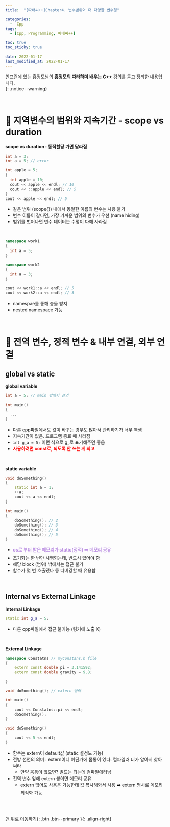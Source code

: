 ```yaml
---
title:  "[따배씨++]Chapter4. 변수범위와 더 다양한 변수형" 

categories:
  -  Cpp
tags:
  - [Cpp, Programming, 따배씨++]

toc: true
toc_sticky: true

date: 2022-01-17
last_modified_at: 2022-01-17
---
```


인프런에 있는 홍정모님의 **[홍정모의 따라하며 배우는 C++](https://www.inflearn.com/course/following-c-plus#)** 강의를 듣고 정리한 내용입니다.<br>
{: .notice--warning}

<br>

# 🚆 지역변수의 범위와 지속기간 - scope vs duration

**scope vs duration : 동적할당 가면 달라짐**

``` cpp
int a = 3;
int a = 5; // error

int apple = 5;
{
  int apple = 10;
  cout << apple << endl; // 10
  cout << ::apple << endl; // 5
}
cout << apple << endl; // 5
```

- 같은 범위 (scope{}) 내에서 동일한 이름의 변수는 사용 불가
- 변수 이름이 같다면, 가장 가까운 범위의 변수가 우선 (name hiding)
- 범위를 벗어나면 변수 데이터는 수명이 다해 사라짐


<br>

``` cpp
namespace work1
{
  int a = 5;
}

namespace work2
{
  int a = 3;
}

cout << work1::a << endl; // 5
cout << work2::a << endl; // 3
```

- namespae를 통해 충돌 방지
- nested namespace 가능



<br>



# 🚆 전역 변수, 정적 변수 & 내부 연결, 외부 연결

## global vs static

**global variable**

``` cpp
int a = 5; // main 밖에서 선언

int main()
{
  ...
}
```

- 다른 cpp파일에서도 값이 바꾸는 경우도 많아서 관리하기가 너무 빡셈 
- 지속기간이 없음. 프로그램 종료 때 사라짐
- `int g_a = 5;` 이런 식으로 g_로 표기해주면 좋음
- **<span style="color:red">사용하려면 const로, 되도록 안 쓰는 게 최고</span>**


<br>

**static variable**

``` cpp
void doSomething()
{
	static int a = 1;
	++a;
	cout << a << endl;
}

int main()
{
	doSomething(); // 2
	doSomething(); // 3
	doSomething(); // 4
	doSomething(); // 5
}
```

- **<span style="color:#bb90e2">os로 부터 받은 메모리가 static(정적) ➡️ 메모리 공유</span>**
- 초기화는 한 번만 시행되는데, 반드시 있어야 함
- 해당 block (범위) 밖에서는 접근 불가
- 함수가 몇 번 호출됐나 등 디버깅할 때 유용함


<br>

## Internal vs External Linkage

**Internal Linkage**

``` cpp
static int g_a = 5;
```

- 다른 cpp파일에서 접근 불가능 (링커에 노출 X)

<br>

**External Linkage**

``` cpp
namespace Constatns // myConstans.h file
{
	extern const double pi = 3.141592;
	extern const double gravity = 9.8;

}

void doSomething(); // extern 생략

int main() 
{
	cout << Constatns::pi << endl;
	doSomething();
}

void doSomething()
{
	cout << 5 << endl;
}
```

- 함수는 extern이 default값 (static 설정도 가능)
- 전방 선언의 의미 : extern이니 어딘가에 몸통이 있다. 컴파일러 너가 알아서 찾아 써라
  - 만약 몸통이 없으면? 빌드는 되는데 컴파일에러남
- 전역 변수 앞에 extern 붙이면 메모리 공유
  - extern 없어도 사용은 가능한데 값 복사해와서 사용 ➡️ extern 명시로 메모리 최적화 가능


<br>
<br>

[맨 위로 이동하기](#){: .btn .btn--primary }{: .align-right}